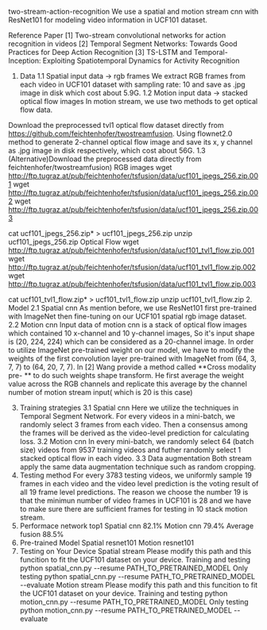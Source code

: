 two-stream-action-recognition
We use a spatial and motion stream cnn with ResNet101 for modeling video information in UCF101 dataset.

Reference Paper
[1] Two-stream convolutional networks for action recognition in videos
[2] Temporal Segment Networks: Towards Good Practices for Deep Action Recognition
[3] TS-LSTM and Temporal-Inception: Exploiting Spatiotemporal Dynamics for Activity Recognition
1. Data
1.1 Spatial input data -> rgb frames
We extract RGB frames from each video in UCF101 dataset with sampling rate: 10 and save as .jpg image in disk which cost about 5.9G.
1.2 Motion input data -> stacked optical flow images
In motion stream, we use two methods to get optical flow data.

Download the preprocessed tvl1 optical flow dataset directly from https://github.com/feichtenhofer/twostreamfusion.
Using flownet2.0 method to generate 2-channel optical flow image and save its x, y channel as .jpg image in disk respectively, which cost about 56G.
1.3 (Alternative)Download the preprocessed data directly from feichtenhofer/twostreamfusion)
RGB images
wget http://ftp.tugraz.at/pub/feichtenhofer/tsfusion/data/ucf101_jpegs_256.zip.001
wget http://ftp.tugraz.at/pub/feichtenhofer/tsfusion/data/ucf101_jpegs_256.zip.002
wget http://ftp.tugraz.at/pub/feichtenhofer/tsfusion/data/ucf101_jpegs_256.zip.003

cat ucf101_jpegs_256.zip* > ucf101_jpegs_256.zip
unzip ucf101_jpegs_256.zip
Optical Flow
wget http://ftp.tugraz.at/pub/feichtenhofer/tsfusion/data/ucf101_tvl1_flow.zip.001
wget http://ftp.tugraz.at/pub/feichtenhofer/tsfusion/data/ucf101_tvl1_flow.zip.002
wget http://ftp.tugraz.at/pub/feichtenhofer/tsfusion/data/ucf101_tvl1_flow.zip.003

cat ucf101_tvl1_flow.zip* > ucf101_tvl1_flow.zip
unzip ucf101_tvl1_flow.zip
2. Model
2.1 Spatial cnn
As mention before, we use ResNet101 first pre-trained with ImageNet then fine-tuning on our UCF101 spatial rgb image dataset. 
2.2 Motion cnn
Input data of motion cnn is a stack of optical flow images which contained 10 x-channel and 10 y-channel images, So it's input shape is (20, 224, 224) which can be considered as a 20-channel image.
In order to utilize ImageNet pre-trained weight on our model, we have to modify the weights of the first convolution layer pre-trained with ImageNet from (64, 3, 7, 7) to (64, 20, 7, 7).
In [2] Wang provide a method called **Cross modality pre-
** to do such weights shape transform. He first average the weight value across the RGB channels and replicate this average by the channel number of motion stream input( which is 20 is this case)

3. Training strategies
3.1 Spatial cnn
Here we utilize the techniques in Temporal Segment Network. For every videos in a mini-batch, we randomly select 3 frames from each video. Then a consensus among the frames will be derived as the video-level prediction for calculating loss.
3.2 Motion cnn
In every mini-batch, we randomly select 64 (batch size) videos from 9537 training videos and futher randomly select 1 stacked optical flow in each video.
3.3 Data augmentation
Both stream apply the same data augmentation technique such as random cropping.
4. Testing method
For every 3783 testing videos, we uniformly sample 19 frames in each video and the video level prediction is the voting result of all 19 frame level predictions.
The reason we choose the number 19 is that the minimun number of video frames in UCF101 is 28 and we have to make sure there are sufficient frames for testing in 10 stack motion stream.
5. Performace
network 	top1
Spatial cnn	82.1%
Motion cnn	79.4%
Average fusion	88.5%
6. Pre-trained Model
Spatial resnet101
Motion resnet101
7. Testing on Your Device
Spatial stream
Please modify this path and this funcition to fit the UCF101 dataset on your device.
Training and testing
python spatial_cnn.py --resume PATH_TO_PRETRAINED_MODEL
Only testing
python spatial_cnn.py --resume PATH_TO_PRETRAINED_MODEL --evaluate
Motion stream
Please modify this path and this funcition to fit the UCF101 dataset on your device.
Training and testing
python motion_cnn.py --resume PATH_TO_PRETRAINED_MODEL
Only testing
python motion_cnn.py --resume PATH_TO_PRETRAINED_MODEL --evaluate

